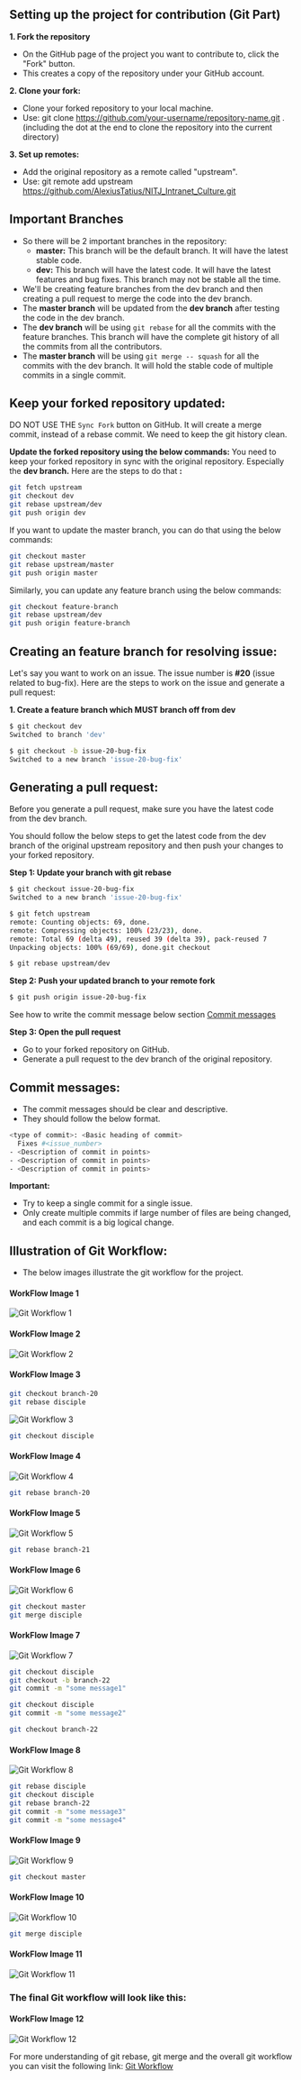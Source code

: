 ## Setting up the project for contribution (Git Part)

**1. Fork the repository**

- On the GitHub page of the project you want to contribute to, click the "Fork" button.
- This creates a copy of the repository under your GitHub account.

**2. Clone your fork:**

- Clone your forked repository to your local machine.
- Use: git clone https://github.com/your-username/repository-name.git . (including the dot at the end to clone the repository into the current directory)

**3. Set up remotes:**

- Add the original repository as a remote called "upstream".
- Use: git remote add upstream https://github.com/AlexiusTatius/NITJ_Intranet_Culture.git

## Important Branches

- So there will be 2 important branches in the repository:
  - **master:** This branch will be the default branch. It will have the latest stable code.
  - **dev:** This branch will have the latest code. It will have the latest features and bug fixes. This branch may not be stable all the time.
- We'll be creating feature branches from the dev branch and then creating a pull request to merge the code into the dev branch.
- The **master branch** will be updated from the **dev branch** after testing the code in the dev branch.
- The **dev branch** will be using `git rebase` for all the commits with the feature branches. This branch will have the complete git history of all the commits from all the contributors.
- The **master branch** will be using `git merge -- squash` for all the commits with the dev branch. It will hold the stable code of multiple commits in a single commit.

## Keep your forked repository updated:

DO NOT USE THE `Sync Fork` button on GitHub. It will create a merge commit, instead of a rebase commit. We need to keep the git history clean.

**Update the forked repository using the below commands:**
You need to keep your forked repository in sync with the original repository. Especially the **dev branch.**
Here are the steps to do that **:**

```bash
git fetch upstream
git checkout dev
git rebase upstream/dev
git push origin dev
```

If you want to update the master branch, you can do that using the below commands:

```bash
git checkout master
git rebase upstream/master
git push origin master
```

Similarly, you can update any feature branch using the below commands:

```bash
git checkout feature-branch
git rebase upstream/dev
git push origin feature-branch
```

## Creating an feature branch for resolving issue:

Let's say you want to work on an issue. The issue number is **#20** (issue related to bug-fix). Here are the steps to work on the issue and generate a pull request:

**1. Create a feature branch which MUST branch off from dev**

```bash
$ git checkout dev
Switched to branch 'dev'

$ git checkout -b issue-20-bug-fix
Switched to a new branch 'issue-20-bug-fix'
```

## Generating a pull request:

Before you generate a pull request, make sure you have the latest code from the dev branch.

You should follow the below steps to get the latest code from the dev branch of the original upstream repository and then push your changes to your forked repository.

**Step 1: Update your branch with git rebase**

```bash
$ git checkout issue-20-bug-fix
Switched to a new branch 'issue-20-bug-fix'

$ git fetch upstream
remote: Counting objects: 69, done.
remote: Compressing objects: 100% (23/23), done.
remote: Total 69 (delta 49), reused 39 (delta 39), pack-reused 7
Unpacking objects: 100% (69/69), done.git checkout

$ git rebase upstream/dev
```

**Step 2: Push your updated branch to your remote fork**

```bash
$ git push origin issue-20-bug-fix
```

See how to write the commit message below section [Commit messages](#commit-messages)

**Step 3: Open the pull request**

- Go to your forked repository on GitHub.
- Generate a pull request to the dev branch of the original repository.

## Commit messages:

- The commit messages should be clear and descriptive.
- They should follow the below format.

```bash
<type of commit>: <Basic heading of commit>
  Fixes #<issue_number>
- <Description of commit in points>
- <Description of commit in points>
- <Description of commit in points>
```

**Important:**

- Try to keep a single commit for a single issue.
- Only create multiple commits if large number of files are being changed, and each commit is a big logical change.

## Illustration of Git Workflow:

- The below images illustrate the git workflow for the project.

#### WorkFlow Image 1

![Git Workflow 1](./ProjectInfo/Git%20Workflow%20Images/GitRebase%20Workflow%201.png)

#### WorkFlow Image 2

![Git Workflow 2](./ProjectInfo/Git%20Workflow%20Images/GitRebase%20Workflow%202.png)

#### WorkFlow Image 3

```bash
git checkout branch-20
git rebase disciple
```

![Git Workflow 3](./ProjectInfo/Git%20Workflow%20Images/GitRebase%20Workflow%203.png)

```bash
git checkout disciple
```

#### WorkFlow Image 4

![Git Workflow 4](./ProjectInfo/Git%20Workflow%20Images/GitRebase%20Workflow%204.png)

```bash
git rebase branch-20
```

#### WorkFlow Image 5

![Git Workflow 5](./ProjectInfo/Git%20Workflow%20Images/GitRebase%20Workflow%205.png)

```bash
git rebase branch-21

```

#### WorkFlow Image 6

![Git Workflow 6](./ProjectInfo/Git%20Workflow%20Images/GitRebase%20Workflow%206.png)

```bash
git checkout master
git merge disciple
```

#### WorkFlow Image 7

![Git Workflow 7](./ProjectInfo/Git%20Workflow%20Images/GitRebase%20Workflow%207.png)

```bash
git checkout disciple
git checkout -b branch-22
git commit -m "some message1"

git checkout disciple
git commit -m "some message2"

git checkout branch-22
```

#### WorkFlow Image 8

![Git Workflow 8](./ProjectInfo/Git%20Workflow%20Images/GitRebase%20Workflow%208.png)

```bash
git rebase disciple
git checkout disciple
git rebase branch-22
git commit -m "some message3"
git commit -m "some message4"
```

#### WorkFlow Image 9

![Git Workflow 9](./ProjectInfo/Git%20Workflow%20Images/GitRebase%20Workflow%209.png)

```bash
git checkout master
```

#### WorkFlow Image 10

![Git Workflow 10](./ProjectInfo/Git%20Workflow%20Images/GitRebase%20Workflow%2010.png)

```bash
git merge disciple
```

#### WorkFlow Image 11

![Git Workflow 11](./ProjectInfo/Git%20Workflow%20Images/GitRebase%20Workflow%2011.png)

<h3>The final Git workflow will look like this:</h3>

#### WorkFlow Image 12

![Git Workflow 12](./ProjectInfo/Git%20Workflow%20Images/GitRebase%20Workflow%2012%20Final.png)

For more understanding of git rebase, git merge and the overall git workflow you can visit the following link: [Git Workflow](https://onlywei.github.io/explain-git-with-d3/#zen)
